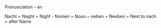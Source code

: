 Pronunciation - en

Nacht = Naght = Night -
Nomen = Noun ~
neben = Neeben =  Next to
nach = after
Name 
